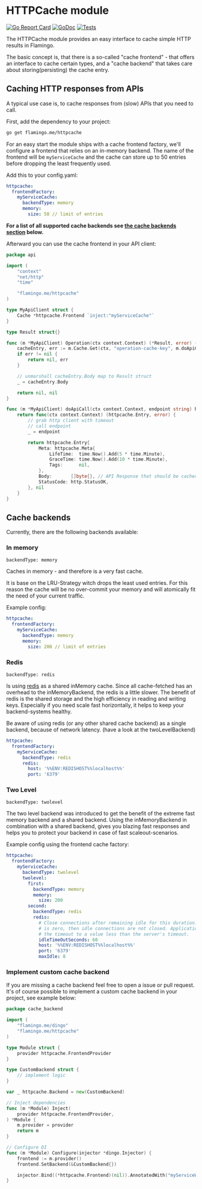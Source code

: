 # HTTPCache module

[![Go Report Card](https://goreportcard.com/badge/flamingo.me/httpcache)](https://goreportcard.com/report/flamingo.me/httpcache)
[![GoDoc](https://godoc.org/github.com/flamingo.me/httpcache?status.svg)](https://godoc.org/flamingo.me/httpcache)
[![Tests](https://github.com/i-love-flamingo/httpcache/workflows/Tests/badge.svg?branch=master)](https://github.com/i-love-flamingo/httpcache/actions?query=branch%3Amaster+workflow%3ATests)

The HTTPCache module provides an easy interface to cache simple HTTP results in Flamingo.

The basic concept is, that there is a so-called "cache frontend" - that offers an interface to cache certain types, 
and a "cache backend" that takes care about storing(persisting) the cache entry.

## Caching HTTP responses from APIs

A typical use case is, to cache responses from (slow) APIs that you need to call.

First, add the dependency to your project:
```bash
go get flamingo.me/httpcache
```

For an easy start the module ships with a cache frontend factory, we'll configure a frontend that relies on an in-memory backend.
The name of the frontend will be `myServiceCache` and the cache can store up to 50 entries before dropping the least frequently used.

Add this to your config.yaml:
```yaml
httpcache:
  frontendFactory:
    myServiceCache:
      backendType: memory
      memory:
        size: 50 // limit of entries
```

__For a list of all supported cache backends see [the cache backends section](#cache-backends) below.__

Afterward you can use the cache frontend in your API client:

```go
package api

import (
	"context"
	"net/http"
	"time"

	"flamingo.me/httpcache"
)

type MyApiClient struct {
	Cache *httpcache.Frontend `inject:"myServiceCache"`
}

type Result struct{}

func (m *MyApiClient) Operation(ctx context.Context) (*Result, error) {
	cacheEntry, err := m.Cache.Get(ctx, "operation-cache-key", m.doApiCall(ctx, "https://example.com/v1/operation"))
	if err != nil {
		return nil, err
	}

	// unmarshall cacheEntry.Body map to Result struct
	_ = cacheEntry.Body

	return nil, nil
}

func (m *MyApiClient) doApiCall(ctx context.Context, endpoint string) httpcache.HTTPLoader {
	return func(ctx context.Context) (httpcache.Entry, error) {
		// grab http client with timeout
		// call endpoint
		_ = endpoint

		return httpcache.Entry{
			Meta: httpcache.Meta{
				LifeTime:  time.Now().Add(5 * time.Minute),
				GraceTime: time.Now().Add(10 * time.Minute),
				Tags:      nil,
			},
			Body:       []byte{}, // API Response that should be cached
			StatusCode: http.StatusOK,
		}, nil
	}
}

```

## Cache backends

Currently, there are the following backends available:

### In memory

`backendType: memory`

Caches in memory - and therefore is a very fast cache.

It is base on the LRU-Strategy witch drops the least used entries. For this reason the cache will be no over-commit your memory and will atomically fit the need of your current traffic.

Example config:
```yaml
httpcache:
  frontendFactory:
    myServiceCache:
      backendType: memory
      memory:
        size: 200 // limit of entries
```

### Redis

`backendType: redis`

Is using [redis](https://redis.io/) as a shared inMemory cache.
Since all cache-fetched has an overhead to the inMemoryBackend, the redis is a little slower.
The benefit of redis is the shared storage and the high efficiency in reading and writing keys. Especially if you need scale fast horizontally, it helps to keep your backend-systems healthy.

Be aware of using redis (or any other shared cache backend) as a single backend, because of network latency. (have a look at the twoLevelBackend)

```yaml
httpcache:
  frontendFactory:
    myServiceCache:
      backendType: redis
      redis:
        host: '%%ENV:REDISHOST%%localhost%%'
        port: '6379'
```

### Two Level

`backendType: twolevel`

The two level backend was introduced to get the benefit of the extreme fast memory backend and a shared backend.
Using the inMemoryBackend in combination with a shared backend, gives you blazing fast responses and helps you to protect your backend in case of fast scaleout-scenarios.

Example config using the frontend cache factory:
```yaml
httpcache:
  frontendFactory:
    myServiceCache:
      backendType: twolevel
      twolevel:
        first:
          backendType: memory
          memory:
            size: 200
        second:
          backendType: redis
          redis:
            # Close connections after remaining idle for this duration. If the value
            # is zero, then idle connections are not closed. Applications should set
            # the timeout to a value less than the server's timeout.
            idleTimeOutSeconds: 60
            host: '%%ENV:REDISHOST%%localhost%%'
            port: '6379'
            maxIdle: 8
```

### Implement custom cache backend

If you are missing a cache backend feel free to open a issue or pull request.
It's of course possible to implement a custom cache backend in your project, see example below:

```go
package cache_backend

import (
	"flamingo.me/dingo"
	"flamingo.me/httpcache"
)

type Module struct {
	provider httpcache.FrontendProvider
}

type CustomBackend struct {
	// implement logic
}

var _ httpcache.Backend = new(CustomBackend)

// Inject dependencies
func (m *Module) Inject(
	provider httpcache.FrontendProvider,
) *Module {
	m.provider = provider
	return m
}

// Configure DI
func (m *Module) Configure(injector *dingo.Injector) {
	frontend := m.provider()
	frontend.SetBackend(&CustomBackend{})

	injector.Bind((*httpcache.Frontend)(nil)).AnnotatedWith("myServiceWithCustomBackend").ToInstance(frontend)
}
```
